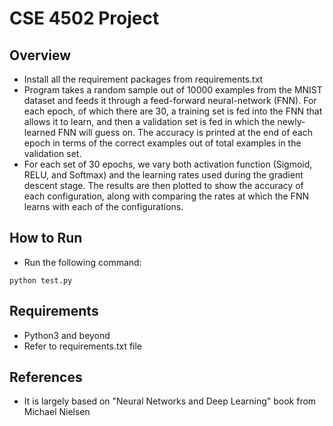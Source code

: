 # CSE 4502 Project

## Overview
* Install all the requirement packages from requirements.txt
* Program takes a random sample out of 10000 examples from the MNIST dataset and feeds it through a feed-forward neural-network (FNN). For each epoch, of which there are 30, a training set is fed into the FNN that allows it to learn, and then a validation set is fed in which the newly-learned FNN will guess on. The accuracy is printed at the end of each epoch in terms of the correct examples out of total examples in the validation set.
* For each set of 30 epochs, we vary both activation function (Sigmoid, RELU, and Softmax) and the learning rates used during the gradient descent stage. The results are then plotted to show the accuracy of each configuration, along with comparing the rates at which the FNN learns with each of the configurations.

## How to Run
* Run the following command:
 ```
 python test.py
 ```
## Requirements
* Python3 and beyond
* Refer to requirements.txt file 

## References 
* It is largely based on "Neural Networks and Deep Learning" book from Michael Nielsen
